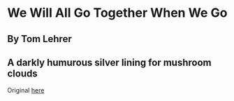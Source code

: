 #  We Will All Go Together When We Go
## By Tom Lehrer
## A darkly humurous silver lining for mushroom clouds

Original [here](https://www.youtube.com/watch?v=frAEmhqdLFs)
